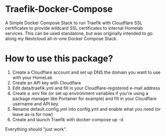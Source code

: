 # Traefik-Docker-Compose
A Simple Docker Compose Stack to run Traefik with Cloudflare SSL certificates to provide wildcard SSL certificates to internal Homelab services. This can be used standalone, but was originally intended to go along my Nextcloud all-in-one Docker Compose Stack.

# How to use this package?

1. Create a Cloudflare account and set up DNS the domain you want to use with your HomeLab
2. Create an API key with Cloudflare
3. Edit data/traefik.yml and fill in your Cloudflare-registered e-mail address
4. Create a .env file (or set up environment variables if you're using a package manager like Portainer for example) and fill in your Cloudflare username and API key.
5. Rename default.config.yml into config.yml and enable what you need (or leave as-is for now)
6. Create and launch Traefik with docker-compose up -d

Everything should "just work".

